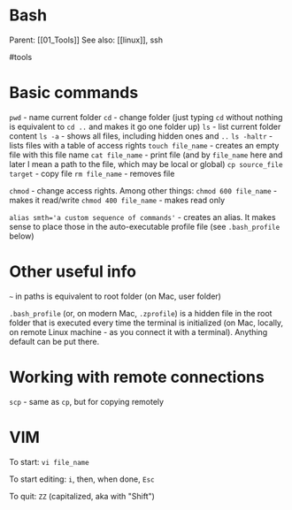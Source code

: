 # Bash

Parent: [[01_Tools]]
See also: [[linux]], ssh

#tools

# Basic commands

`pwd` - name current folder
`cd` - change folder (just typing `cd` without nothing is equivalent to `cd ..` and makes it go one folder up)
`ls` - list current folder content
    `ls -a` - shows all files, including hidden ones and `..`
    `ls -haltr` - lists files with a table of access rights
`touch file_name` - creates an empty file with this file name
`cat file_name` - print file (and by `file_name` here and later I mean a path to the file, which may be local or global)
`cp source_file target` - copy file
`rm file_name` - removes file

`chmod` - change access rights. Among other things:
    `chmod 600 file_name` - makes it read/write
    `chmod 400 file_name` - makes read only
    
`alias smth='a custom sequence of commands'` - creates an alias. It makes sense to place those in the auto-executable profile file (see `.bash_profile` below)

# Other useful info

`~` in paths is equivalent to root folder (on Mac, user folder)

`.bash_profile` (or, on modern Mac, `.zprofile`)  is a hidden file in the root folder that is executed every time the terminal is initialized (on Mac, locally, on remote Linux machine - as you connect it with a terminal). Anything default can be put there.

# Working with remote connections

`scp` - same as `cp`, but for copying remotely

# VIM

To start: `vi file_name`

To start editing: `i`, then, when done, `Esc`

To quit: `ZZ` (capitalized, aka with "Shift")